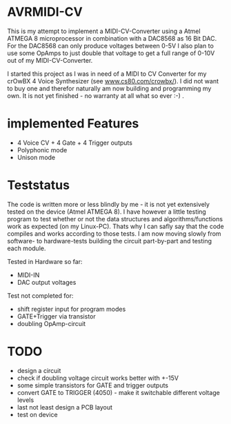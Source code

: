 AVRMIDI-CV
==========

This is my attempt to implement a MIDI-CV-Converter using a Atmel ATMEGA 8 microprocessor in combination with a DAC8568 as 16 Bit DAC. For the DAC8568 can only produce voltages between 0-5V I also plan to use some OpAmps to just double that voltage to get a full range of 0-10V out of my MIDI-CV-Converter.

I started this project as I was in need of a MIDI to CV Converter for my crOwBX 4 Voice Synthesizer (see www.cs80.com/crowbx/). I did not want to buy one and therefor naturally am now building and programming my own.
It is not yet finished - no warranty at all what so ever :-) .

implemented Features
====================

* 4 Voice CV + 4 Gate + 4 Trigger outputs
* Polyphonic mode
* Unison mode

Teststatus
==========

The code is written more or less blindly by me - it is not yet extensively tested on the device (Atmel ATMEGA 8).
I have however a little testing program to test whether or not the data structures and algorithms/functions work as expected (on my Linux-PC).
Thats why I can safly say that the code compiles and works according to those tests.
I am now moving slowly from software- to hardware-tests building the circuit part-by-part and testing each module.

Tested in Hardware so far:
* MIDI-IN
* DAC output voltages

Test not completed for:
* shift register input for program modes
* GATE+Trigger via transistor
* doubling OpAmp-circuit

TODO
====
* design a circuit
 * check if doubling voltage circuit works better with +-15V
 * some simple transistors for GATE and trigger outputs
 * convert GATE to TRIGGER (4050) - make it switchable different voltage levels
 * last not least design a PCB layout
* test on device

